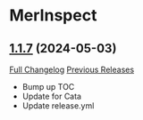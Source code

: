 # MerInspect

## [1.1.7](https://github.com/Witnesscm/MerInspect/tree/1.1.7) (2024-05-03)
[Full Changelog](https://github.com/Witnesscm/MerInspect/compare/1.1.6...1.1.7) [Previous Releases](https://github.com/Witnesscm/MerInspect/releases)

- Bump up TOC  
- Update for Cata  
- Update release.yml  

